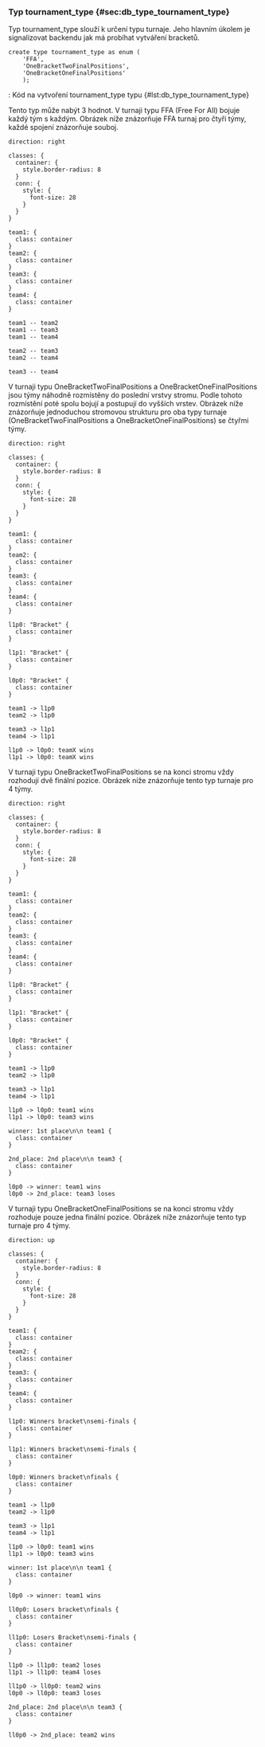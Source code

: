 
### Typ tournament_type {#sec:db_type_tournament_type}

Typ tournament_type slouží k určení typu turnaje.
Jeho hlavním úkolem je signalizovat backendu jak má probíhat vytváření bracketů.

```{.postgresql .linenos}
create type tournament_type as enum (
    'FFA',
    'OneBracketTwoFinalPositions',
    'OneBracketOneFinalPositions'
    );
```

: Kód na vytvoření tournament_type typu {#lst:db_type_tournament_type}

Tento typ může nabýt 3 hodnot.
V turnaji typu FFA (Free For All) bojuje každý tým s každým.
Obrázek níže znázorňuje FFA turnaj pro čtyři týmy, každé spojení znázorňuje souboj.

```{.d2 #fig:db_type_tournament_type_ffa caption="Znázornění typu turnaje FFA"}
direction: right

classes: {
  container: {
    style.border-radius: 8
  }
  conn: {
    style: {
      font-size: 28
    }
  }
}

team1: {
  class: container
}
team2: {
  class: container
}
team3: {
  class: container
}
team4: {
  class: container
}

team1 -- team2
team1 -- team3
team1 -- team4

team2 -- team3
team2 -- team4

team3 -- team4
```

V turnaji typu OneBracketTwoFinalPositions a OneBracketOneFinalPositions jsou týmy náhodně rozmístěny do poslední vrstvy stromu.
Podle tohoto rozmístění poté spolu bojují a postupují do vyšších vrstev.
Obrázek níže znázorňuje jednoduchou stromovou strukturu pro oba typy turnaje (OneBracketTwoFinalPositions a OneBracketOneFinalPositions) se čtyřmi týmy.

```{.d2 #fig:some_tree_diagram caption="Znázornění stromové struktury"}
direction: right

classes: {
  container: {
    style.border-radius: 8
  }
  conn: {
    style: {
      font-size: 28
    }
  }
}

team1: {
  class: container
}
team2: {
  class: container
}
team3: {
  class: container
}
team4: {
  class: container
}

l1p0: "Bracket" {
  class: container
}

l1p1: "Bracket" {
  class: container
}

l0p0: "Bracket" {
  class: container
}

team1 -> l1p0
team2 -> l1p0

team3 -> l1p1
team4 -> l1p1

l1p0 -> l0p0: teamX wins
l1p1 -> l0p0: teamX wins
```

V turnaji typu OneBracketTwoFinalPositions se na konci stromu vždy rozhodují dvě finální pozice.
Obrázek níže znázorňuje tento typ turnaje pro 4 týmy.

```{.d2 #fig:db_type_tournament_type_OneBracketTwoFinalPositions caption="Znázornění typu turnaje OneBracketTwoFinalPositions"}
direction: right

classes: {
  container: {
    style.border-radius: 8
  }
  conn: {
    style: {
      font-size: 28
    }
  }
}

team1: {
  class: container
}
team2: {
  class: container
}
team3: {
  class: container
}
team4: {
  class: container
}

l1p0: "Bracket" {
  class: container
}

l1p1: "Bracket" {
  class: container
}

l0p0: "Bracket" {
  class: container
}

team1 -> l1p0
team2 -> l1p0

team3 -> l1p1
team4 -> l1p1

l1p0 -> l0p0: team1 wins
l1p1 -> l0p0: team3 wins

winner: 1st place\n\n team1 {
  class: container
}

2nd_place: 2nd place\n\n team3 {
  class: container
}

l0p0 -> winner: team1 wins
l0p0 -> 2nd_place: team3 loses
```

V turnaji typu OneBracketOneFinalPositions se na konci stromu vždy rozhoduje pouze jedna finální pozice.
Obrázek níže znázorňuje tento typ turnaje pro 4 týmy.

```{.d2 #fig:db_type_tournament_type_OneBracketOneFinalPositions caption="Znázornění typu turnaje OneBracketOneFinalPositions"}
direction: up

classes: {
  container: {
    style.border-radius: 8
  }
  conn: {
    style: {
      font-size: 28
    }
  }
}

team1: {
  class: container
}
team2: {
  class: container
}
team3: {
  class: container
}
team4: {
  class: container
}

l1p0: Winners bracket\nsemi-finals {
  class: container
}

l1p1: Winners bracket\nsemi-finals {
  class: container
}

l0p0: Winners bracket\nfinals {
  class: container
}

team1 -> l1p0
team2 -> l1p0

team3 -> l1p1
team4 -> l1p1

l1p0 -> l0p0: team1 wins
l1p1 -> l0p0: team3 wins

winner: 1st place\n\n team1 {
  class: container
}

l0p0 -> winner: team1 wins

ll0p0: Losers bracket\nfinals {
  class: container
}

ll1p0: Losers Bracket\nsemi-finals {
  class: container
}

l1p0 -> ll1p0: team2 loses
l1p1 -> ll1p0: team4 loses

ll1p0 -> ll0p0: team2 wins
l0p0 -> ll0p0: team3 loses

2nd_place: 2nd place\n\n team3 {
  class: container
}

ll0p0 -> 2nd_place: team2 wins
```

